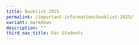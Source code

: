 ```yaml
---
title: Booklist 2025
permalink: /important-information/booklist-2025/
variant: markdown
description: ""
third_nav_title: For Students
---
```

